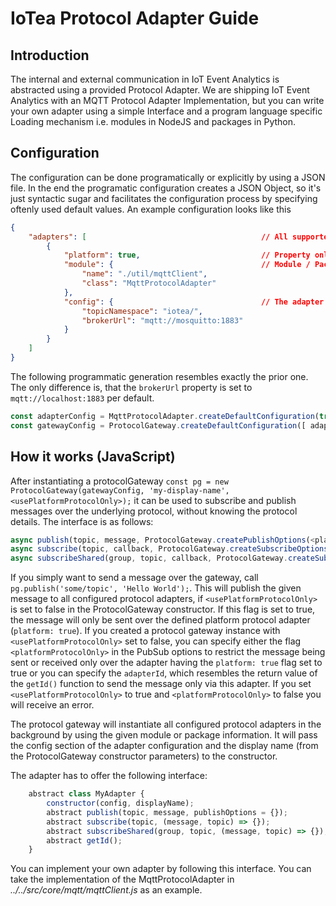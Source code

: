 # IoTea Protocol Adapter Guide

## Introduction

The internal and external communication in IoT Event Analytics is abstracted using a provided Protocol Adapter. We are shipping IoT Event Analytics with an MQTT Protocol Adapter Implementation, but you can write your own adapter using a simple Interface and a program language specific Loading mechanism i.e. modules in NodeJS and packages in Python.

## Configuration

The configuration can be done programatically or explicitly by using a JSON file. In the end the programatic configuration creates a JSON Object, so it's just syntactic sugar and facilitates the configuration process by specifying oftenly used default values. An example configuration looks like this

```json
{
    "adapters": [                                       // All supported protocol adapters are configured in this list
        {
            "platform": true,                           // Property only evaluated in the IoT Event Analytics platform, since it specifies the internal communication protocol. Only one platform protocol allowed per configuration
            "module": {                                 // Module / Package configuration i.e. where to load what. Class is optional, if the file has a default or non-named export in NodeJS. Note, that in Python the package delimiter is a dot i.e. the package path, in node it's the actual module path in the file system.
                "name": "./util/mqttClient",
                "class": "MqttProtocolAdapter"
            },
            "config": {                                 // The adapter configuration, if needed. This holds the adapter specific configuration
                "topicNamespace": "iotea/",
                "brokerUrl": "mqtt://mosquitto:1883"
            }
        }
    ]
}
```

The following programmatic generation resembles exactly the prior one. The only difference is, that the `brokerUrl` property is set to `mqtt://localhost:1883` per default.

```javascript
const adapterConfig = MqttProtocolAdapter.createDefaultConfiguration(true);
const gatewayConfig = ProtocolGateway.createDefaultConfiguration([ adapterConfig ]);
```

## How it works (JavaScript)

After instantiating a protocolGateway `const pg = new ProtocolGateway(gatewayConfig, 'my-display-name', <usePlatformProtocolOnly>);` it can be used to subscribe and publish messages over the underlying protocol, without knowing the protocol details. The interface is as follows:

```javascript
async publish(topic, message, ProtocolGateway.createPublishOptions(<platformProtocolOnly>, <adapterId>));
async subscribe(topic, callback, ProtocolGateway.createSubscribeOptions(<platformProtocolOnly>, <adapterId>));
async subscribeShared(group, topic, callback, ProtocolGateway.createSubscribeOptions(<platformProtocolOnly>, <adapterId>));
```

If you simply want to send a message over the gateway, call `pg.publish('some/topic', 'Hello World');`. This will publish the given message to all configured protocol adapters, if `<usePlatformProtocolOnly>` is set to false in the ProtocolGateway constructor. If this flag is set to true, the message will only be sent over the defined platform protocol adapter (`platform: true`).
If you created a protocol gateway instance with `<usePlatformProtocolOnly>` set to false, you can specify either the flag `<platformProtocolOnly>` in the PubSub options to restrict the message being sent or received only over the adapter having the `platform: true` flag set to true or you can specify the `adapterId`, which resembles the return value of the `getId()` function to send the message only via this adapter. If you set `<usePlatformProtocolOnly>` to true and `<platformProtocolOnly>` to false you will receive an error.

The protocol gateway will instantiate all configured protocol adapters in the background by using the given module or package information. It will pass the config section of the adapter configuration and the display name (from the ProtocolGateway constructor parameters) to the constructor.

The adapter has to offer the following interface:

```javascript
    abstract class MyAdapter {
        constructor(config, displayName);
        abstract publish(topic, message, publishOptions = {});
        abstract subscribe(topic, (message, topic) => {});
        abstract subscribeShared(group, topic, (message, topic) => {});
        abstract getId();
    }
```

You can implement your own adapter by following this interface. You can take the implementation of the MqttProtocolAdapter in _../../src/core/mqtt/mqttClient.js_ as an example.
